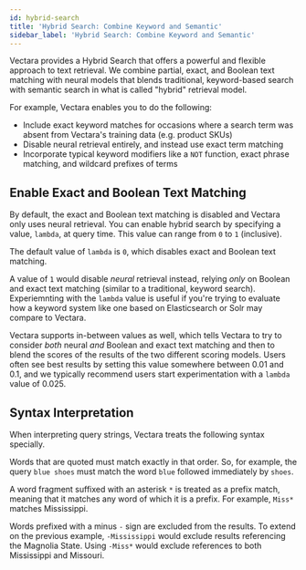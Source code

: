 ```yaml
---
id: hybrid-search
title: 'Hybrid Search: Combine Keyword and Semantic'
sidebar_label: 'Hybrid Search: Combine Keyword and Semantic'
---
```


Vectara provides a Hybrid Search that offers a powerful and flexible approach 
to text retrieval. We combine partial, exact, and Boolean text matching with 
neural models that blends traditional, keyword-based search with 
semantic search in what is called "hybrid" retrieval model.

For example, Vectara enables you to do the following:
- Include exact keyword matches for occasions where a search
term was absent from Vectara's training data (e.g. product SKUs)
- Disable neural retrieval entirely, and instead use exact term matching
- Incorporate typical keyword modifiers like a `NOT` function, exact phrase
matching, and wildcard prefixes of terms

## Enable Exact and Boolean Text Matching

By default, the exact and Boolean text matching is disabled and Vectara only 
uses neural retrieval. You can enable hybrid search by specifying a value,
`lambda`, at query time. This value can range from `0` to `1` (inclusive).

The default value of `lambda` is `0`, which disables exact and Boolean text
matching.

A value of `1` would disable _neural_ retrieval instead, relying _only_ on
Boolean and exact text matching (similar to a traditional, keyword search). 
Experiemnting with the `lambda` value is useful if you're trying to evaluate 
how a keyword system like one based on Elasticsearch or Solr may compare 
to Vectara.

Vectara supports in-between values as well, which tells Vectara to try to
consider _both_ neural _and_ Boolean and exact text matching and then to blend
the scores of the results of the two different scoring models. Users often see
best results by setting this value somewhere between 0.01 and 0.1, and we
typically recommend users start experimentation with a `lambda` value of 0.025.

## Syntax Interpretation

When interpreting query strings, Vectara treats the following syntax specially.

Words that are quoted must match exactly in that order. So, for example, the
query `blue shoes` must match the word `blue` followed immediately by `shoes`.

A word fragment suffixed with an asterisk `*` is treated as a prefix match, 
meaning that it matches any word of which it is a prefix. For example, 
`Miss*` matches Mississippi.

Words prefixed with a minus `-` sign are excluded from the results. To extend 
on the previous example, `-Mississippi` would exclude results referencing the 
Magnolia State. Using `-Miss*` would exclude references to both 
Mississippi and Missouri.